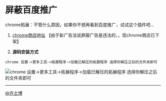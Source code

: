 # 屏蔽百度推广
chrome拓展：不管什么原因，如果你不想再看到百度推广，试试这个插件吧...

1. [chrome商店地址](https://chrome.google.com/webstore/detail/%E5%B1%8F%E8%94%BD%E7%99%BE%E5%BA%A6%E6%8E%A8%E5%B9%BF/igglgnndooafiikkegchgonogfgggenk) 
【由于新广告法说屏蔽广告是违法的，，现chrome商店已下架】

2. **源码安装方式**

`chrome 设置->更多工具->拓展程序->加载已解压的拓展程序 选择你解压之后的文件夹即可`

![chrome 设置->更多工具->拓展程序->加载已解压的拓展程序 选择你解压之后的文件夹即可](https://cdn.jsdelivr.net/gh/qishibo/img/202109031638234.png)

----------------------------

[@齐士博](http://www.weibo.com/shiboooo)
